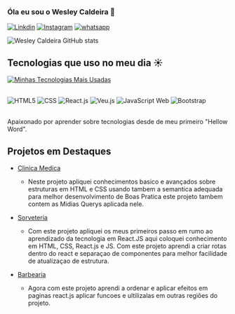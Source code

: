 ### Óla eu sou o Wesley Caldeira 👋

[![Linkdin](https://img.shields.io/badge/LinkedIn-0077B5?style=for-the-badge&logo=linkedin&logoColor=white)](https://www.linkedin.com/in/wesley-caldeira-46915425b/)
[![Instagram](https://img.shields.io/badge/Instagram-E4405F?style=for-the-badge&logo=instagram&logoColor=white)](https://www.instagram.com/wesley_caldeira_desenvolvedor/)
[![whatsapp](https://img.shields.io/badge/WhatsApp-25D366?style=for-the-badge&logo=whatsapp&logoColor=white)](https://wa.me/5562995127570)

![Wesley Caldeira GitHub stats](https://github-readme-stats.vercel.app/api?username=wesley-caldeira&show_icons=true&theme=dark)

## Tecnologias que uso no meu dia ☀️
[![Minhas Tecnologias Mais Usadas](https://github-readme-stats.vercel.app/api/top-langs/?username=wesley-caldeira&theme=dark&layout=compact)](https://github.com/anuraghazra/github-readme-stats)
<div style="display: inline_block"></br>
    <img aling="center" alt="HTML5" src="https://img.shields.io/badge/HTML5-E34F26?style=for-the-badge&logo=html5&logoColor=white">
    <img aling="center" alt="CSS" src="https://img.shields.io/badge/CSS3-1572B6?style=for-the-badge&logo=css3&logoColor=white">
    <img aling="center" alt="React.js" src="https://img.shields.io/badge/React-20232A?style=for-the-badge&logo=react&logoColor=61DAFB">
    <img aling="center" alt="Veu.js" src="https://img.shields.io/badge/Vue.js-35495E?style=for-the-badge&logo=vue.js&logoColor=4FC08D">
    <img aling="center" alt="JavaScript Web" src="https://img.shields.io/badge/JavaScript-F7DF1E?style=for-the-badge&logo=javascript&logoColor=black">
    <img aling="center" alt="Bootstrap" src="https://img.shields.io/badge/Bootstrap-563D7C?style=for-the-badge&logo=bootstrap&logoColor=white">

</div></br>

Apaixonado por aprender sobre tecnologias desde de meu primeiro "Hellow Word".

## Projetos em Destaques

- [Clinica Medica](https://github.com/wesley-caldeira/clinica--medica)
    - Neste projeto apliquei conhecimentos basico e avançados sobre estruturas em HTML e CSS usando tambem a semantica adequada para melhor desenvolvimento de Boas Pratica este projeto tambem contem as Midias Querys aplicada nele.
- [Sorveteria](https://github.com/wesley-caldeira/Sorveteria-React-js)
    - Com este projeto apliquei os meus primeiros passo em rumo ao aprendizado da tecnologia em React.JS aqui coloquei conhecimento em HTML, CSS, React.js e JS. Com este projeto aprendi a criar rotas dentro do react e separaçao de componentes para melhor facilidade de atualizaçao de estrutura.

- [Barbearia](https://github.com/wesley-caldeira/Barbearia-React-js)
    - Agora com este projeto aprendi a ordenar e aplicar efeitos em paginas react.js aplicar funcoes e ultilizalas em outras regiões do projeto.
